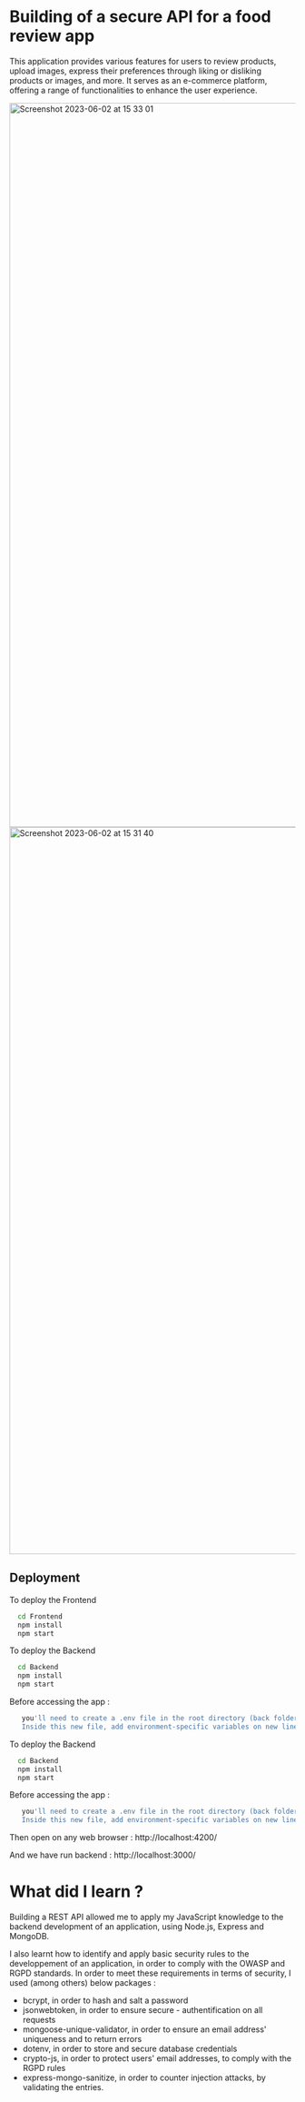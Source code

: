 
# Building of a secure API for a food review app

This application provides various features for users to review products, upload images, express their preferences through liking or disliking products or images, and more. It serves as an e-commerce platform, offering a range of functionalities to enhance the user experience.

<img width="1275" alt="Screenshot 2023-06-02 at 15 33 01" src="https://github.com/Ayushch12/Buld-a-secure-API/assets/96380226/bd81421e-7aae-453a-b99f-750644404c7c">


<img width="1280" alt="Screenshot 2023-06-02 at 15 31 40" src="https://github.com/Ayushch12/Buld-a-secure-API/assets/96380226/653c2927-7090-4b32-8c8f-a67e1591647f">


## Deployment

To deploy the Frontend

```bash
  cd Frontend
  npm install
  npm start
```





To deploy the Backend

```bash
  cd Backend
  npm install
  npm start
```

Before accessing the app : 

```bash
   you'll need to create a .env file in the root directory (back folder).
   Inside this new file, add environment-specific variables on new lines in the form of NAME=VALUE, as below :


```




To deploy the Backend

```bash
  cd Backend
  npm install
  npm start
```

Before accessing the app : 

```bash
   you'll need to create a .env file in the root directory (back folder).
   Inside this new file, add environment-specific variables on new lines in the form of NAME=VALUE, as below :


```




Then open on any web browser : http://localhost:4200/

And we have run backend : http://localhost:3000/



# What did I learn ?

Building a REST API allowed me to apply my JavaScript knowledge to the backend development of an application, using Node.js, Express and MongoDB.

I also learnt how to identify and apply basic security rules to the developpement of an application, in order to comply with the OWASP and RGPD standards.
In order to meet these requirements in terms of security, I used (among others) below packages :

- bcrypt, in order to hash and salt a password
- jsonwebtoken, in order to ensure secure - authentification on all requests
- mongoose-unique-validator, in order to ensure an email address' uniqueness and to return errors
- dotenv, in order to store and secure database credentials
- crypto-js, in order to protect users' email addresses, to comply with the RGPD rules
- express-mongo-sanitize, in order to counter injection attacks, by validating the entries.
